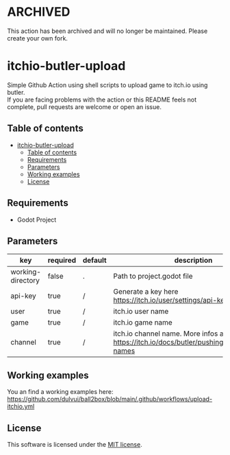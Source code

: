 # ARCHIVED
This action has been archived and will no longer be maintained.
Please create your own fork.

# itchio-butler-upload
Simple Github Action using shell scripts to upload game to itch.io using butler.  
If you are facing problems with the action or this README feels not complete, pull requests are welcome or open an issue.

## Table of contents
- [itchio-butler-upload](#itchio-butler-upload)
  - [Table of contents](#table-of-contents)
  - [Requirements](#requirements)
  - [Parameters](#parameters)
  - [Working examples](#working-examples)
  - [License](#license)

## Requirements
 - Godot Project

## Parameters
| key | required | default | description |
| ----|----------|---------|-------------|
| working-directory | false | . | Path to project.godot file |
| api-key | true | / | Generate a key here https://itch.io/user/settings/api-keys |
| user | true | / | itch.io user name |
| game | true | / | itch.io game name |
| channel | true | / | itch.io channel name. More infos at https://itch.io/docs/butler/pushing.html#channel-names |


## Working examples
You an find a working examples here:  
https://github.com/dulvui/ball2box/blob/main/.github/workflows/upload-itchio.yml

## License
This software is licensed under the [MIT license](LICENSE).
